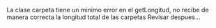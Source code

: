 La clase carpeta tiene un minimo error en el getLongitud, no recibe de manera correcta la longitud total de las carpetas Revisar despues...
